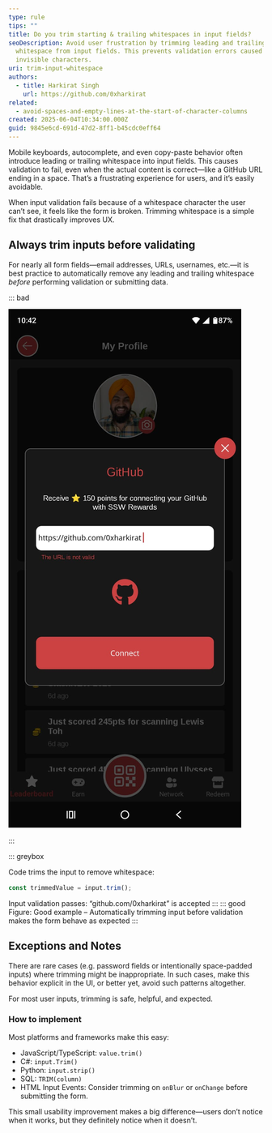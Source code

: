 ```yaml
---
type: rule
tips: ""
title: Do you trim starting & trailing whitespaces in input fields?
seoDescription: Avoid user frustration by trimming leading and trailing
  whitespace from input fields. This prevents validation errors caused by
  invisible characters.
uri: trim-input-whitespace
authors:
  - title: Harkirat Singh
    url: https://github.com/0xharkirat
related:
  - avoid-spaces-and-empty-lines-at-the-start-of-character-columns
created: 2025-06-04T10:34:00.000Z
guid: 9845e6cd-691d-47d2-8ff1-b45cdc0eff64
---
```

Mobile keyboards, autocomplete, and even copy-paste behavior often introduce leading or trailing whitespace into input fields. This causes validation to fail, even when the actual content is correct—like a GitHub URL ending in a space. That’s a frustrating experience for users, and it’s easily avoidable.

<!--endintro-->

When input validation fails because of a whitespace character the user can’t see, it feels like the form is broken. Trimming whitespace is a simple fix that drastically improves UX.

## Always trim inputs before validating

For nearly all form fields—email addresses, URLs, usernames, etc.—it is best practice to automatically remove any leading and trailing whitespace *before* performing validation or submitting data.





::: bad

![Figure: Bad Example - Keyboard autocomplete added a trailing space, causing the GitHub URL validation to fail with an error message.](whatsapp-image-2025-06-04-at-10.42.41.jpeg)

:::





::: greybox

Code trims the input to remove whitespace:

```js
const trimmedValue = input.trim();
```

Input validation passes: “github.com/0xharkirat” is accepted
:::
::: good
Figure: Good example – Automatically trimming input before validation makes the form behave as expected
:::

## Exceptions and Notes

There are rare cases (e.g. password fields or intentionally space-padded inputs) where trimming might be inappropriate. In such cases, make this behavior explicit in the UI, or better yet, avoid such patterns altogether.

For most user inputs, trimming is safe, helpful, and expected.

### How to implement

Most platforms and frameworks make this easy:

* JavaScript/TypeScript: `value.trim()`
* C#: `input.Trim()`
* Python: `input.strip()`
* SQL: `TRIM(column)`
* HTML Input Events: Consider trimming on `onBlur` or `onChange` before submitting the form.

This small usability improvement makes a big difference—users don’t notice when it works, but they definitely notice when it doesn’t.
